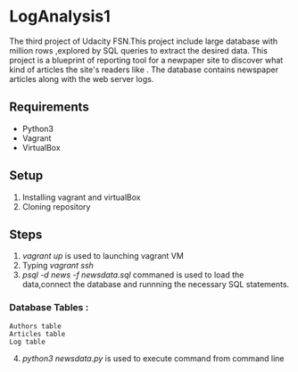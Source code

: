 # LogAnalysis1

The third project  of Udacity FSN.This project include large database with million rows ,explored by SQL queries to extract  the desired data.
This project is a blueprint of reporting tool for a newpaper site to discover what kind of articles the site's readers like .
The database contains newspaper articles along with the web server logs.

## Requirements 
- Python3
- Vagrant
- VirtualBox

## Setup
1. Installing  vagrant and virtualBox 
2. Cloning  repository

## Steps 

1. *vagrant up* is used to launching vagrant VM
2. Typing *vagrant ssh* 
3. *psql -d news -f newsdata.sql* commaned is used to load the data,connect the database and runnning the necessary SQL statements.

### Database Tables :

    Authors table
    Articles table
    Log table

4. *python3 newsdata.py*  is used to execute command from command line 	
